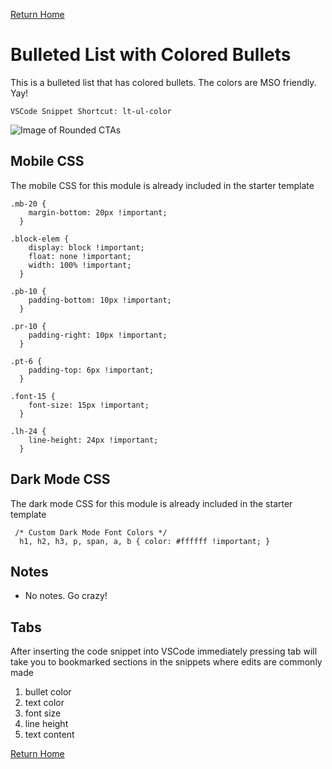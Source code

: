 
[Return Home](index.md)

# Bulleted List with Colored Bullets
This is a bulleted list that has colored bullets. The colors are MSO friendly. Yay!
```
VSCode Snippet Shortcut: lt-ul-color
```


![Image of Rounded CTAs](https://s3.amazonaws.com/marketing.lendingtree.com/email/module-library/lt-ul-color.png)


## Mobile CSS
The mobile CSS for this module is already included in the starter template
```
.mb-20 {
    margin-bottom: 20px !important;
  }
  
.block-elem {
    display: block !important;
    float: none !important;
    width: 100% !important;
  }
  
.pb-10 {
    padding-bottom: 10px !important;
  }

.pr-10 {
    padding-right: 10px !important;
  }
  
.pt-6 {
    padding-top: 6px !important;
  }
  
.font-15 {
    font-size: 15px !important;
  }
  
.lh-24 {
    line-height: 24px !important;
  }
```

## Dark Mode CSS
The dark mode CSS for this module is already included in the starter template
```
 /* Custom Dark Mode Font Colors */
  h1, h2, h3, p, span, a, b { color: #ffffff !important; }
```

## Notes
- No notes. Go crazy!

## Tabs
After inserting the code snippet into VSCode immediately pressing tab will take you to bookmarked sections in the snippets where edits are commonly made
1. bullet color
2. text color
3. font size
4. line height
5. text content

[Return Home](index.md)
